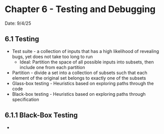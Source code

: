 # Chapter 6 - Testing and Debugging
Date: 9/4/25

## 6.1 Testing
- Test suite - a collection of inputs that has a high likelihood of revealing bugs, yet does not take too long to run
  - Ideal: Partition the space of all possible inputs into subsets, then include one from each partition
- Partition - divide a set into a collection of subsets such that each element of the original set belongs to exactly one of the subsets
- Glass-box testing - Heuristics based on exploring paths through the code
- Black-box testing - Heuristics based on exploring paths through specification

## 6.1.1 Black-Box Testing 
- 
